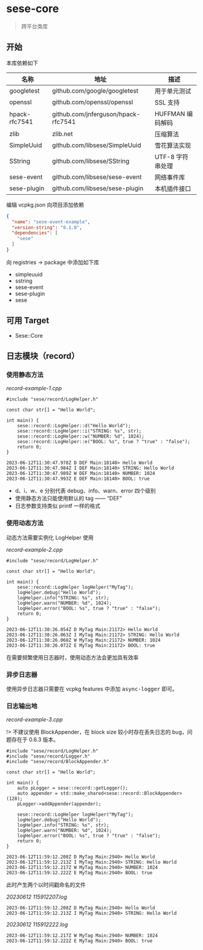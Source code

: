 # sese-core

> 跨平台类库

## 开始

本库依赖如下

| 名称            | 地址                                  | 描述           |
|---------------|-------------------------------------|--------------|
| googletest    | github.com/google/googletest        | 用于单元测试       |
| openssl       | github.com/openssl/openssl          | SSL 支持       |
| hpack-rfc7541 | github.com/jnferguson/hpack-rfc7541 | HUFFMAN 编码解码 |
| zlib          | zlib.net                            | 压缩算法         |
| SimpleUuid    | github.com/libsese/SimpleUuid       | 雪花算法实现       |
| SString       | github.com/libsese/SString          | UTF-8 字符串处理  |
| sese-event    | github.com/libsese/sese-event       | 网络事件库        |
| sese-plugin   | github.com/libsese/sese-plugin      | 本机插件接口       |

编辑 vcpkg.json 向项目添加依赖

```json
{
  "name": "sese-event-example",
  "version-string": "0.1.0",
  "dependencies": [
    "sese"
  ]
}
```

向 registries -> package 中添加如下库

- simpleuuid
- sstring
- sese-event
- sese-plugin
- sese

## 可用 Target

- Sese::Core

## 日志模块（record）

### 使用静态方法

_record-example-1.cpp_

```clike
#include "sese/record/LogHelper.h"

const char str[] = "Hello World";

int main() {
    sese::record::LogHelper::d("Hello World");
    sese::record::LogHelper::i("STRING: %s", str);
    sese::record::LogHelper::w("NUMBER: %d", 1024);
    sese::record::LogHelper::e("BOOL: %s", true ? "true" : "false");
    return 0;
}
```

```
2023-06-12T11:30:47.978Z D DEF Main:18140> Hello World
2023-06-12T11:30:47.984Z I DEF Main:18140> STRING: Hello World
2023-06-12T11:30:47.989Z W DEF Main:18140> NUMBER: 1024
2023-06-12T11:30:47.993Z E DEF Main:18140> BOOL: true
```

- d、i、w、e 分别代表 debug、info、warn、error 四个级别
- 使用静态方法只能使用默认的 tag —— “DEF”
- 日志参数支持类似 printf 一样的格式

### 使用动态方法

动态方法需要实例化 LogHelper 使用

_record-example-2.cpp_

```clike
#include "sese/record/LogHelper.h"

const char str[] = "Hello World";

int main() {
    sese::record::LogHelper logHelper("MyTag");
    logHelper.debug("Hello World");
    logHelper.info("STRING: %s", str);
    logHelper.warn("NUMBER: %d", 1024);
    logHelper.error("BOOL: %s", true ? "true" : "false");
    return 0;
}
```

```
2023-06-12T11:38:26.054Z D MyTag Main:21172> Hello World
2023-06-12T11:38:26.063Z I MyTag Main:21172> STRING: Hello World
2023-06-12T11:38:26.068Z W MyTag Main:21172> NUMBER: 1024
2023-06-12T11:38:26.072Z E MyTag Main:21172> BOOL: true
```

在需要频繁使用日志器时，使用动态方法会更加具有效率

### 异步日志器

使用异步日志器只需要在 vcpkg features 中添加 <kbd>async-logger</kbd> 即可。

### 日志输出地

_record-example-3.cpp_

!> 不建议使用 BlockAppender，在 block size 较小时存在丢失日志的 bug，问题存在于 0.6.3 版本。

```clike
#include "sese/record/LogHelper.h"
#include "sese/record/Logger.h"
#include "sese/record/BlockAppender.h"

const char str[] = "Hello World";

int main() {
    auto pLogger = sese::record::getLogger();
    auto appender = std::make_shared<sese::record::BlockAppender>(128);
    pLogger->addAppender(appender);

    sese::record::LogHelper logHelper("MyTag");
    logHelper.debug("Hello World");
    logHelper.info("STRING: %s", str);
    logHelper.warn("NUMBER: %d", 1024);
    logHelper.error("BOOL: %s", true ? "true" : "false");
    return 0;
}
```

```
2023-06-12T11:59:12.208Z D MyTag Main:2940> Hello World
2023-06-12T11:59:12.213Z I MyTag Main:2940> STRING: Hello World
2023-06-12T11:59:12.217Z W MyTag Main:2940> NUMBER: 1024
2023-06-12T11:59:12.222Z E MyTag Main:2940> BOOL: true
```

此时产生两个以时间戳命名的文件

_20230612 115912207.log_

```
2023-06-12T11:59:12.208Z D MyTag Main:2940> Hello World
2023-06-12T11:59:12.213Z I MyTag Main:2940> STRING: Hello World
```

_20230612 115912222.log_

```
2023-06-12T11:59:12.217Z W MyTag Main:2940> NUMBER: 1024
2023-06-12T11:59:12.222Z E MyTag Main:2940> BOOL: true
```